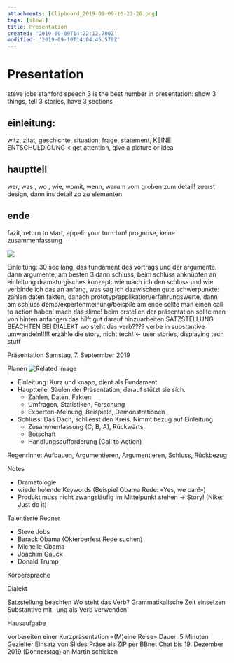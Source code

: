 ```yaml
---
attachments: [Clipboard_2019-09-09-16-23-26.png]
tags: [skewl]
title: Presentation
created: '2019-09-09T14:22:12.700Z'
modified: '2019-09-10T14:04:45.579Z'
---
```


# Presentation

steve jobs stanford speech
3 is the best number in presentation: show 3 things, tell 3 stories, have 3 sections

## einleitung:
witz, zitat, geschichte, situation, frage, statement, KEINE ENTSCHULDIGUNG < get attention, give a picture or idea
## hauptteil
wer, was , wo , wie, womit, wenn, warum
vom groben zum detail! 
zuerst design, dann ins detail zb zu elementen
## ende
fazit, return to start, appell: your turn bro! prognose, keine zusammenfassung

![](@attachment/Clipboard_2019-09-09-16-23-26.png)


Einleitung: 30 sec lang, das fundament des vortrags und der argumente.
dann argumente, am besten 3
dann schluss, beim schluss anknüpfen an einleitung
dramaturgisches konzept: wie mach ich den schluss und wie verbinde ich das an anfang, was sag ich dazwischen
gute schwerpunkte: zahlen daten fakten, danach prototyp/applikation/erfahrungswerte, dann am schluss demo/expertenmeinung/beispile
am ende sollte man einen call to action haben! mach das slime!
beim erstellen der präsentation sollte man von hinten anfangen das hilft gut darauf hinzuarbeiten
SATZSTELLUNG BEACHTEN BEI DIALEKT
wo steht das verb???? verbe in substantive umwandeln!!!!! 
erzähle die story, nicht tech! <- user stories, displaying tech stuff 


Präsentation
Samstag, 7. Septermber 2019

Planen
![Related image](https://cdn.britannica.com/s:500x350/20/136620-004-B36A65B1.jpg)

- Einleitung: Kurz und knapp, dient als Fundament
- Hauptteile: Säulen der Präsentation, darauf stützt sie sich.
    - Zahlen, Daten, Fakten
    - Umfragen, Statistiken, Forschung
    - Experten-Meinung, Beispiele, Demonstrationen
- Schluss: Das Dach, schliesst den Kreis. Nimmt bezug auf Einleitung
    - Zusammenfassung (C, B, A), Rückwärts
    - Botschaft
    - Handlungsaufforderung (Call to Action)

Regenrinne: Aufbauen, Argumentieren, Argumentieren, Schluss, Rückbezug

Notes

- Dramatologie
- wiederholende Keywords (Beispiel Obama Rede: «Yes, we can!»)
- Produkt muss nicht zwangsläufig im Mittelpunkt stehen → Story! (Nike: Just do it)

Talentierte Redner

- Steve Jobs
- Barack Obama (Okterberfest Rede suchen)
- Michelle Obama
- Joachim Gauck
- Donald Trump

Körpersprache

Dialekt

Satzstellung beachten
Wo steht das Verb?
Grammatikalische Zeit einsetzen
Substantive mit -ung als Verb verwenden

Hausaufgabe

Vorbereiten einer Kurzpräsentation
 «(M)eine Reise»
Dauer: 5 Minuten
Gezielter Einsatz von Slides
Präse als ZIP per BBnet Chat bis 19. Dezember 2019 (Donnerstag) an Martin schicken

